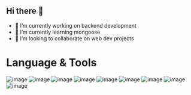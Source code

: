 ## Hi there 👋



- 🔭 I’m currently working on backend development
- 🌱 I’m currently learning mongoose
- 👯 I’m looking to collaborate on web dev projects

# Language & Tools

![image](https://github.com/prince7703/prince7703/assets/97835858/c2c5c726-38c0-4801-9405-778b7908460f) ![image](https://github.com/prince7703/prince7703/assets/97835858/9f9ff88b-7b48-4900-91b6-265104dbc9e1) ![image](https://github.com/prince7703/prince7703/assets/97835858/3e2fb381-b1fd-4ec0-9460-58c981accd87) ![image](https://github.com/prince7703/prince7703/assets/97835858/8d9f2a6e-4c50-4a73-8d2a-477989265075) ![image](https://github.com/prince7703/prince7703/assets/97835858/b1552a2e-8926-4d7f-91cf-9424d5a5180c) ![image](https://github.com/prince7703/prince7703/assets/97835858/3698a18d-fbf3-4541-8640-4f859f164a3e)
![image](https://github.com/prince7703/prince7703/assets/97835858/81c3e338-d640-440c-9f4c-b6b06cf7bf0a) ![image](https://github.com/prince7703/prince7703/assets/97835858/779a8197-33f0-43e0-9467-fcdf4c7dc676)
![image](https://github.com/prince7703/prince7703/assets/97835858/cc1cb68e-8d6b-4a1a-8bb2-d8245e624e89)




